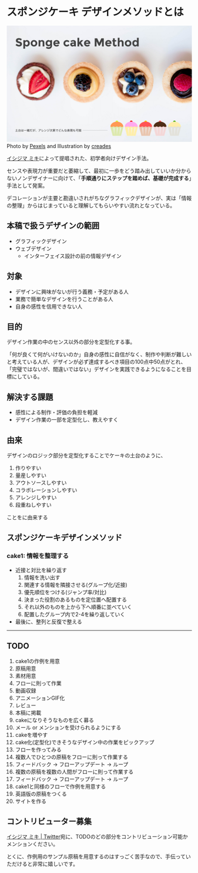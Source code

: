 # スポンジケーキ デザインメソッドとは

![](cover.png)
Photo by [Pexels](https://pixabay.com/ja/%E3%82%B1%E3%83%BC%E3%82%AD-%E3%83%95%E3%83%AB%E3%83%BC%E3%83%84-%E3%83%87%E3%82%B6%E3%83%BC%E3%83%88-%E3%81%8A%E3%81%84%E3%81%97%E3%81%84-%E3%82%A4%E3%83%81%E3%82%B4-%E3%83%99%E3%83%AA%E3%83%BC-%E8%8F%93%E5%AD%90-1283821/) and Illustration by [creades](https://pixabay.com/ja/%E3%82%B1%E3%83%BC%E3%82%AD-%E3%83%9E%E3%83%95%E3%82%A3%E3%83%B3-%E3%83%9A%E3%82%B9%E3%83%88%E3%83%AA%E3%83%BC-%E3%82%AB%E3%83%83%E3%83%97%E3%82%B1%E3%83%BC%E3%82%AD-%E5%96%9C%E3%81%B3-%E7%94%98%E3%81%84-%E9%A3%9F%E5%93%81-1953211/)

[イシジマ ミキ](mikiishijima.com)によって提唱された、初学者向けデザイン手法。

センスや表現力が重要だと萎縮して、最初に一歩をどう踏み出していいか分からないノンデザイナーに向けて、「**手順通りにステップを踏めば、基礎が完成する**」手法として発案。

デコレーションが主要と勘違いされがちなグラフィックデザインが、実は「情報の整理」からはじまっていると理解してもらいやすい流れとなっている。

## 本稿で扱うデザインの範囲
* グラフィックデザイン
* ウェブデザイン
	* インターフェイス設計の前の情報デザイン

## 対象
* デザインに興味がないが行う義務・予定がある人
* 業務で簡単なデザインを行うことがある人
* 自身の感性を信用できない人

## 目的
デザイン作業の中のセンス以外の部分を定型化する事。

「何が良くて何がいけないのか」自身の感性に自信がなく、制作や判断が難しいと考えている人が、デザインが必ず達成するべき項目の100点中50点がとれ、「完璧ではないが、間違いではない」デザインを実践できるようになることを目標にしている。

## 解決する課題
* 感性による制作・評価の負担を軽減
* デザイン作業の一部を定型化し、教えやすく

## 由来
デザインのロジック部分を定型化することでケーキの土台のように、

1. 作りやすい
1. 量産しやすい
1. アウトソースしやすい
1. コラボレーションしやすい
1. アレンジしやすい
1. 段重ねしやすい

ことをに由来する

## スポンジケーキデザインメソッド
### cake1: 情報を整理する
* 近接と対比を繰り返す
  1. 情報を洗い出す
  1. 関連する情報を隣接させる(グループ化/近接)
  1. 優先順位をつける(ジャンプ率/対比)
  1. 決まった役割のあるものを定位置へ配置する
  1. それ以外のものを上から下へ順番に並べていく
  1. 配置したグループ内で2-4を繰り返していく  
* 最後に、整列と反復で整える

---

## TODO
1. cake1の作例を用意
  1. 原稿用意
  1. 素材用意
  1. フローに則って作業
  1. 動画収録
  1. アニメーションGIF化
  1. レビュー
  1. 本稿に掲載
1. cakeになりそうなものを広く募る
  1. メール or メンションを受けられるようにする
1. cakeを増やす
  1. cake化(定型化)できそうなデザイン中の作業をピックアップ
  1. フローを作ってみる
  1. 複数人でひとつの原稿をフローに則って作業する
  1. フィードバック → フローアップデート → ループ
  1. 複数の原稿を複数の人間がフローに則って作業する
  1. フィードバック → フローアップデート → ループ
  1. cake1と同様のフローで作例を用意する
1. 英語版の原稿をつくる
1. サイトを作る

## コントリビューター募集

[イシジマ ミキ | Twitter](https://twitter.com/woopsdez)宛に、TODOのどの部分をコントリビューション可能かメンションください。

とくに、作例用のサンプル原稿を用意するのはすっごく苦手なので、手伝っていただけると非常に嬉しいです。
